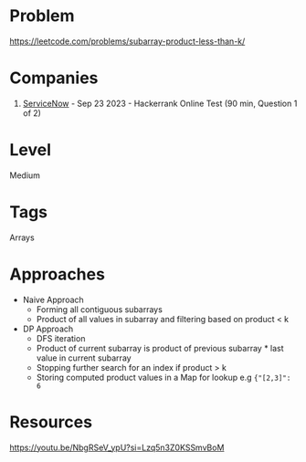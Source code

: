 # Problem

https://leetcode.com/problems/subarray-product-less-than-k/

# Companies

1. [ServiceNow](https://www.servicenow.com/) - Sep 23 2023 - Hackerrank Online Test (90 min, Question 1 of 2)

# Level

Medium

# Tags

Arrays

# Approaches

- Naive Approach
  - Forming all contiguous subarrays
  - Product of all values in subarray and filtering based on product < k
- DP Approach
  - DFS iteration
  - Product of current subarray is product of previous subarray * last value in current subarray
  - Stopping further search for an index if product > k
  - Storing computed product values in a Map for lookup e.g ```{"[2,3]": 6```

# Resources

https://youtu.be/NbgRSeV_ypU?si=Lzq5n3Z0KSSmvBoM
